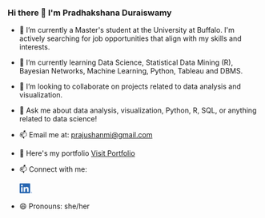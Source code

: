 ### Hi there 👋 I'm Pradhakshana Duraiswamy

- 🔭 I’m currently a Master's student at the University at Buffalo. I'm actively searching for job opportunities that align with my skills and interests.
- 🌱 I’m currently learning Data Science, Statistical Data Mining (R), Bayesian Networks, Machine Learning, Python, Tableau and DBMS.
- 👯 I’m looking to collaborate on projects related to data analysis and visualization.
- 💬 Ask me about data analysis, visualization, Python, R, SQL, or anything related to data science!
- 📫 Email me at: prajushanmi@gmail.com
- 🔭 Here's my portfolio [Visit Portfolio](https://pradhakshanad.github.io/portfolio/)
- 📫 Connect with me:
  
  <a href="https://www.linkedin.com/in/pradhakshanaduraiswamy/">
  <img src="LI-In-Bug.png" alt="LinkedIn" width="25" height="20">
</a>

- 😄 Pronouns: she/her

